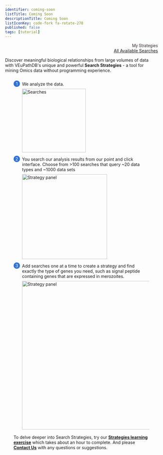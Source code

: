 ```yaml
---
identifier: coming-soon
listTitle: Coming Soon
descriptionTitle: Coming Soon
listIconKey: code-fork fa-rotate-270
published: false
tags: [tutorial]
---
```

<style>
  .search-strategies-feature {
    margin: auto;
  }
  .search-strategies-feature--panels {
    display: flex;
    flex-wrap: wrap;
    align-items: flex-start;
    counter-reset: panel;
  }
  .search-strategies-feature--panels > * {
    overflow: hidden;
    margin: 0 2em;
  }
  .search-strategies-feature--panels > * > div {
    margin-top: 1em;
    margin-left: 2em;
    position: relative;
  }
  .search-strategies-feature--panels > * img {
    margin-left: 2em;
  }
  .search-strategies-feature--panels > * > div:before {
    counter-increment: panel;
    content: counter(panel);
    background: #3171d8;
    border-radius: 1em;
    height: 1.5em;
    width: 1.5em;
    display: inline-flex;
    justify-content: center;
    align-items: center;
    margin-right: .5em;
    color: white;
    position: absolute;
    left: -2em;
    top: -0.25em;
  }
   #topright {
    text-align: right;
}
   #toprightsecond {
    text-align: right;
}
  #topright a {
    text-decoration: none;
    font-family: Roboto;
    color: #413737;
}
</style>
<div id="topright"><a href="/a/app/workspace/strategies" title="TopRight">My Strategies</a>
</div>
<div id="toprightsecond"><a href="/a/app/query-grid" title="TopRight">All Available Searches</a>
</div>
<div class="search-strategies-feature">
  <p>Discover meaningful biological relationships from large volumes of data with VEuPathDB's unique and powerful <b>Search Strategies</b> - a tool for mining Omics data without programming experience. </p>
  <div class="search-strategies-feature--panels">
    <div>
      <div>We analyze the data.</div>
      <img style="width: 15em; margin-top: .5em; margin-left: 2em;" src="{{ "/assets/images/resources_tools/We-analyze.png" | absolute_url }}" alt="Searches"/>
    </div>
    <div>
      <div>You search our analysis results from our point and click interface.  Choose from >100 searches that query ~20 data types and ~1000 data sets</div>
      <img style="width: 20em; margin-top: .5em; margin-left: 2em;" src="{{ "/assets/images/resources_tools/SignalPeptide.png" | absolute_url }}" alt="Strategy panel"/>
    </div>
    <div>
      <div>Add searches one at a time to create a strategy and find exactly the type of genes you need, such as signal peptide containing genes that are expressed in merozoites.</div>
      <img style="width: 35em; margin-top: .5em; margin-left: 2em;" src="{{ "/assets/images/resources_tools/strategy-panel_3.png" | absolute_url }}" alt="Strategy panel"/>
    </div>
  <p><br/>To delve deeper into Search Strategies, try our 
  <a href="{{ "/assets/images/resources_tools/Strategies_Training_Module_2019.pdf" | absolute_url }}"><b>Strategies learning exercise</b></a> which takes about an hour to complete.  And please <a href="https://eupathdb.org/eupathdb/app/contact-us"><b>Contact Us</b></a> with any questions or suggestions.</p>
  </div>
</div>
